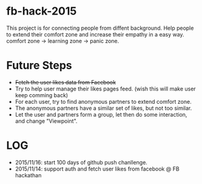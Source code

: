 # fb-hack-2015

This project is for connecting people from diffent background. 
Help people to extend their comfort zone and increase their empathy in a easy way.
comfort zone -> learning zone -> panic zone.


# Future Steps
- <del>Fetch the user likes data from Facebook</del>
- Try to help user manage their likes pages feed. (wish this will make user keep comming back)
- For each user, try to find anonymous partners to extend comfort zone.
- The anonymous partners have a similar set of likes, but not too similar.
- Let the user and partners form a group, let then do some interaction, and change "Viewpoint".

# LOG

* 2015/11/16: start 100 days of github push chanllenge.
* 2015/11/14: support auth and fetch user likes from facebook @ FB hackathan
